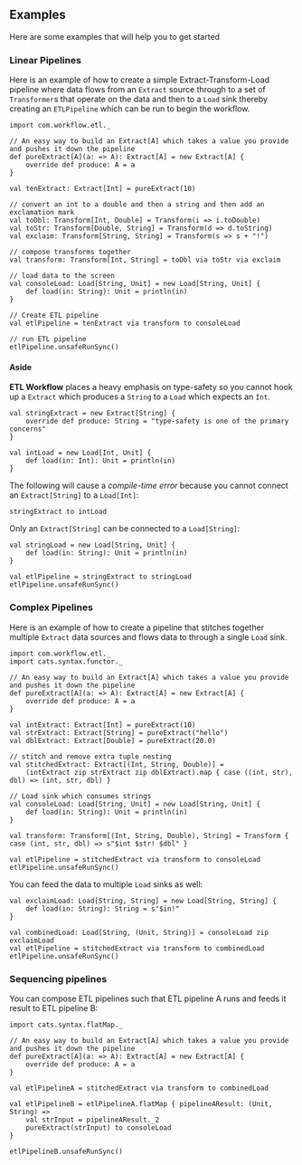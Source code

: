 ## Examples ##

Here are some examples that will help you to get started

### Linear Pipelines ###

Here is an example of how to create a simple Extract-Transform-Load pipeline where data flows from an `Extract` source 
through to a set of `Transformer`s that operate on the data and then to a `Load` sink thereby creating an `ETLPipeline`
which can be run to begin the workflow.

```tut
import com.workflow.etl._

// An easy way to build an Extract[A] which takes a value you provide and pushes it down the pipeline
def pureExtract[A](a: => A): Extract[A] = new Extract[A] {
    override def produce: A = a
}

val tenExtract: Extract[Int] = pureExtract(10)

// convert an int to a double and then a string and then add an exclamation mark
val toDbl: Transform[Int, Double] = Transform(i => i.toDouble)
val toStr: Transform[Double, String] = Transform(d => d.toString)
val exclaim: Transform[String, String] = Transform(s => s + "!")

// compose transforms together
val transform: Transform[Int, String] = toDbl via toStr via exclaim

// load data to the screen
val consoleLoad: Load[String, Unit] = new Load[String, Unit] {
    def load(in: String): Unit = println(in)
}

// Create ETL pipeline
val etlPipeline = tenExtract via transform to consoleLoad

// run ETL pipeline
etlPipeline.unsafeRunSync()
```

#### Aside ####
**ETL Workflow** places a heavy emphasis on type-safety so you cannot hook up a `Extract` which produces a `String` to a `Load` 
which expects an `Int`.

```tut
val stringExtract = new Extract[String] {
    override def produce: String = "type-safety is one of the primary concerns"
}

val intLoad = new Load[Int, Unit] {
    def load(in: Int): Unit = println(in)
}
```

The following will cause a *compile-time error* because you cannot connect an `Extract[String]` to a `Load[Int]`:

```tut:fail
stringExtract to intLoad
```

Only an `Extract[String]` can be connected to a `Load[String]`:

```tut
val stringLoad = new Load[String, Unit] {
    def load(in: String): Unit = println(in)
}

val etlPipeline = stringExtract to stringLoad
etlPipeline.unsafeRunSync()
```

### Complex Pipelines ###

Here is an example of how to create a pipeline that stitches together multiple `Extract` data sources and flows data to
through a single `Load` sink.

```tut
import com.workflow.etl._
import cats.syntax.functor._

// An easy way to build an Extract[A] which takes a value you provide and pushes it down the pipeline
def pureExtract[A](a: => A): Extract[A] = new Extract[A] {
    override def produce: A = a
}

val intExtract: Extract[Int] = pureExtract(10)
val strExtract: Extract[String] = pureExtract("hello")
val dblExtract: Extract[Double] = pureExtract(20.0)

// stitch and remove extra tuple nesting
val stitchedExtract: Extract[(Int, String, Double)] = 
    (intExtract zip strExtract zip dblExtract).map { case ((int, str), dbl) => (int, str, dbl) } 
    
// Load sink which consumes strings
val consoleLoad: Load[String, Unit] = new Load[String, Unit] {
    def load(in: String): Unit = println(in)
}

val transform: Transform[(Int, String, Double), String] = Transform { case (int, str, dbl) => s"$int $str! $dbl" }

val etlPipeline = stitchedExtract via transform to consoleLoad
etlPipeline.unsafeRunSync()
```

You can feed the data to multiple `Load` sinks as well:

```tut
val exclaimLoad: Load[String, String] = new Load[String, String] {
    def load(in: String): String = s"$in!"
}

val combinedLoad: Load[String, (Unit, String)] = consoleLoad zip exclaimLoad
val etlPipeline = stitchedExtract via transform to combinedLoad
etlPipeline.unsafeRunSync()
```

### Sequencing pipelines ###

You can compose ETL pipelines such that ETL pipeline A runs and feeds it result to ETL pipeline B:

```tut
import cats.syntax.flatMap._

// An easy way to build an Extract[A] which takes a value you provide and pushes it down the pipeline
def pureExtract[A](a: => A): Extract[A] = new Extract[A] {
    override def produce: A = a
}

val etlPipelineA = stitchedExtract via transform to combinedLoad

val etlPipelineB = etlPipelineA.flatMap { pipelineAResult: (Unit, String) =>
    val strInput = pipelineAResult._2
    pureExtract(strInput) to consoleLoad
}

etlPipelineB.unsafeRunSync()
```